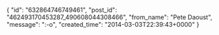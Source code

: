  {
   "id": "632864746749461",
   "post_id": "462493170453287_490608044308466",
   "from_name": "Pete Daoust",
   "message": ":-o",
   "created_time": "2014-03-03T22:39:43+0000"
 }
